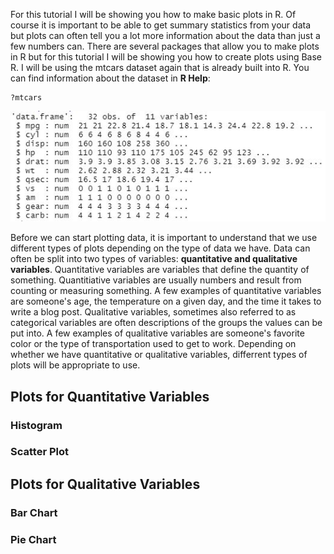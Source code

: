 For this tutorial I will be showing you how to make basic plots in R. Of course it is important to be able to get summary statistics from your data but plots can often tell you a lot more information about the data than just a few numbers can. There are several packages that allow you to make plots in R but for this tutorial I will be showing you how to create plots using Base R. I will be using the mtcars dataset again that is already built into R. You can find information about the dataset in **R Help**:

```
?mtcars
```

![str](/img/str.JPG)

Before we can start plotting data, it is important to understand that we use different types of plots depending on the type of data we have. Data can often be split into two types of variables: **quantitative and qualitative variables**. Quantitative variables are variables that define the quantity of something. Quantitiative variables are usually numbers and result from counting or measuring something. A few examples of quantitative variables are someone's age, the temperature on a given day, and the time it takes to write a blog post. Qualitative variables, sometimes also referred to as categorical variables are often descriptions of the groups the values can be put into. A few examples of qualitative variables are someone's favorite color or the type of transportation used to get to work. Depending on whether we have quantitative or qualitative variables, differrent types of plots will be appropriate to use.

## Plots for Quantitative Variables

### Histogram

### Scatter Plot

## Plots for Qualitative Variables

### Bar Chart

### Pie Chart
